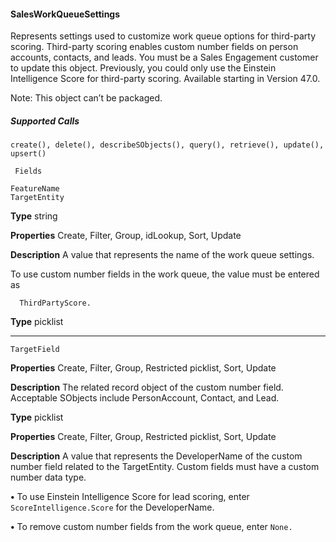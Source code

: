 #### SalesWorkQueueSettings

Represents settings used to customize work queue options for third-party scoring. Third-party scoring enables custom number fields
on person accounts, contacts, and leads. You must be a Sales Engagement customer to update this object. Previously, you could only
use the Einstein Intelligence Score for third-party scoring. Available starting in Version 47.0.

Note: This object can’t be packaged.

##### Supported Calls
```
create(), delete(), describeSObjects(), query(), retrieve(), update(), upsert()

 Fields

```
```
FeatureName
TargetEntity

```

**Type**
string

**Properties**
Create, Filter, Group, idLookup, Sort, Update

**Description**
A value that represents the name of the work queue settings.

To use custom number fields in the work queue, the value must be entered as
```
  ThirdPartyScore.

```
**Type**
picklist


-----

```
TargetField

```

**Properties**
Create, Filter, Group, Restricted picklist, Sort, Update

**Description**
The related record object of the custom number field. Acceptable SObjects include
PersonAccount, Contact, and Lead.

**Type**
picklist

**Properties**
Create, Filter, Group, Restricted picklist, Sort, Update

**Description**
A value that represents the DeveloperName of the custom number field related to the
TargetEntity. Custom fields must have a custom number data type.

**•** To use Einstein Intelligence Score for lead scoring, enter
`ScoreIntelligence.Score` for the DeveloperName.

**•** To remove custom number fields from the work queue, enter `None.`

